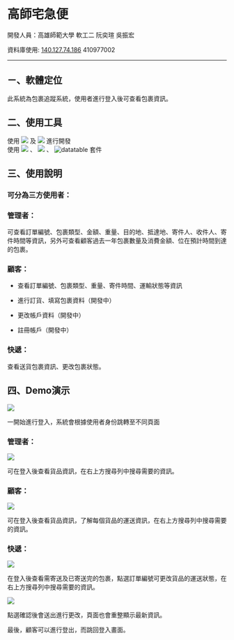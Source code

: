 # 高師宅急便

開發人員：高雄師範大學 軟工二 阮奕瑄 吳振宏

資料庫使用:
[140.127.74.186]()
410977002
<hr>

## ㄧ、軟體定位

此系統為包裹追蹤系統，使用者進行登入後可查看包裹資訊。

## 二、使用工具

使用
![](https://img.shields.io/badge/html-86.3%25-red)
及
![](https://img.shields.io/badge/php-13.7%25-blue)
進行開發
<br>使用
![](https://img.shields.io/badge/Bootstrap-5.1-blueviolet)
、
![](https://img.shields.io/badge/jQuery-3.5-blue)
、
![datatable](https://img.shields.io/badge/DataTables-1.12.1-green)
套件
## 三、使用說明

### 可分為三方使用者：

### 管理者：

可查看訂單編號、包裹類型、金額、重量、目的地、抵達地、寄件人、收件人、寄件時間等資訊，另外可查看顧客過去一年包裹數量及消費金額、位在預計時間到達的包裹。
### 顧客：

* 查看訂單編號、包裹類型、重量、寄件時間、運輸狀態等資訊

* 進行訂貨、填寫包裹資料（開發中）

* 更改帳戶資料（開發中）

* 註冊帳戶（開發中）


### 快遞：

查看送貨包裹資訊、更改包裹狀態。

## 四、Demo演示

![](/Users/ashleyjuan/final/login.png)

一開始進行登入，系統會根據使用者身份跳轉至不同頁面

### 管理者：

![](/Users/ashleyjuan/final/package.png)

可在登入後查看貨品資訊，在右上方搜尋列中搜尋需要的資訊。

### 顧客：

![](/Users/ashleyjuan/final/customer.png)

可在登入後查看貨品資訊，了解每個貨品的運送資訊，在右上方搜尋列中搜尋需要的資訊。

### 快遞：

![](/Users/ashleyjuan/final/shipper.png)

在登入後查看需寄送及已寄送完的包裹，點選訂單編號可更改貨品的運送狀態，在右上方搜尋列中搜尋需要的資訊。

![](/Users/ashleyjuan/final/success.png)

點選確認後會送出進行更改，頁面也會重整顯示最新資訊。

最後，顧客可以進行登出，而跳回登入畫面。

